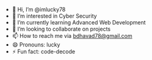 - 👋 Hi, I’m @imlucky78
- 👀 I’m interested in Cyber Security
- 🌱 I’m currently learning Advanced Web Development
- 💞️ I’m looking to collaborate on projects
- 📫 How to reach me via bdhavad78@gmail.com
- 😄 Pronouns: lucky
- ⚡ Fun fact: code-decode

<!---
imlucky78/imlucky78 is a ✨ special ✨ repository because its `README.md` (this file) appears on your GitHub profile.
You can click the Preview link to take a look at your changes.
--->
